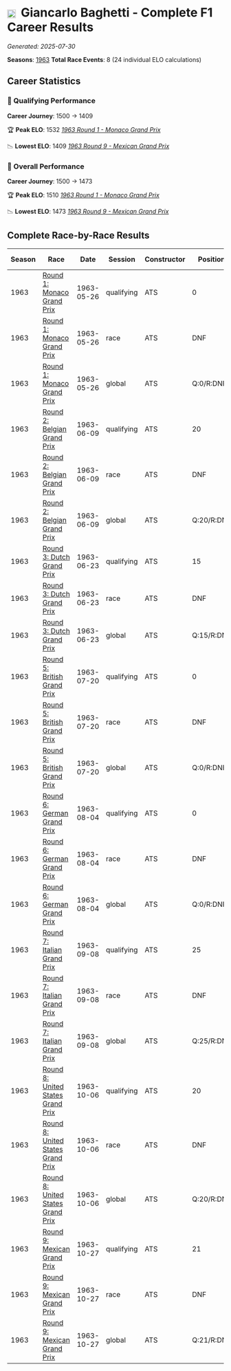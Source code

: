 # <img src="https://upload.wikimedia.org/wikipedia/commons/0/03/Flag_of_Italy.svg" alt="Italy" width="20" height="auto" style="vertical-align: middle; margin-right: 5px;" onerror="this.outerHTML='🇮🇹'; this.style.marginRight='5px';"/> Giancarlo Baghetti - Complete F1 Career Results

*Generated: 2025-07-30*

**Seasons**: [1963](../results/1963-season-report.md)
**Total Race Events**: 8 (24 individual ELO calculations)

## Career Statistics

### 🏁 Qualifying Performance
**Career Journey**: 1500 → 1409

🏆 **Peak ELO**: 1532
   *[1963 Round 1 - Monaco Grand Prix](../results/1963-season-report.md#round-1-monaco-grand-prix)*

📉 **Lowest ELO**: 1409
   *[1963 Round 9 - Mexican Grand Prix](../results/1963-season-report.md#round-9-mexican-grand-prix)*

### 🌟 Overall Performance
**Career Journey**: 1500 → 1473

🏆 **Peak ELO**: 1510
   *[1963 Round 1 - Monaco Grand Prix](../results/1963-season-report.md#round-1-monaco-grand-prix)*

📉 **Lowest ELO**: 1473
   *[1963 Round 9 - Mexican Grand Prix](../results/1963-season-report.md#round-9-mexican-grand-prix)*


## Complete Race-by-Race Results

| Season | Race | Date | Session | Constructor | Position | Starting ELO | ELO Change | Final ELO | Teammate |
|--------|------|------|---------|-------------|----------|--------------|------------|-----------|----------|
| 1963 | [Round 1: Monaco Grand Prix](../results/1963-season-report.md#round-1-monaco-grand-prix) | 1963-05-26 | qualifying | ATS | 0 | 1500 | +32 | 1532 | <img src="https://upload.wikimedia.org/wikipedia/commons/a/a4/Flag_of_the_United_States.svg" alt="United States" width="20" height="auto" style="vertical-align: middle; margin-right: 5px;" onerror="this.outerHTML='🇺🇸'; this.style.marginRight='5px';"/> Phil Hill |
| 1963 | [Round 1: Monaco Grand Prix](../results/1963-season-report.md#round-1-monaco-grand-prix) | 1963-05-26 | race | ATS | DNF | 1500 | N/A | 1500 | <img src="https://upload.wikimedia.org/wikipedia/commons/a/a4/Flag_of_the_United_States.svg" alt="United States" width="20" height="auto" style="vertical-align: middle; margin-right: 5px;" onerror="this.outerHTML='🇺🇸'; this.style.marginRight='5px';"/> Phil Hill |
| 1963 | [Round 1: Monaco Grand Prix](../results/1963-season-report.md#round-1-monaco-grand-prix) | 1963-05-26 | global | ATS | Q:0/R:DNF | 1500 | +10 | 1510 | <img src="https://upload.wikimedia.org/wikipedia/commons/a/a4/Flag_of_the_United_States.svg" alt="United States" width="20" height="auto" style="vertical-align: middle; margin-right: 5px;" onerror="this.outerHTML='🇺🇸'; this.style.marginRight='5px';"/> Phil Hill |
| 1963 | [Round 2: Belgian Grand Prix](../results/1963-season-report.md#round-2-belgian-grand-prix) | 1963-06-09 | qualifying | ATS | 20 | 1532 | -38 | 1494 | <img src="https://upload.wikimedia.org/wikipedia/commons/a/a4/Flag_of_the_United_States.svg" alt="United States" width="20" height="auto" style="vertical-align: middle; margin-right: 5px;" onerror="this.outerHTML='🇺🇸'; this.style.marginRight='5px';"/> Phil Hill |
| 1963 | [Round 2: Belgian Grand Prix](../results/1963-season-report.md#round-2-belgian-grand-prix) | 1963-06-09 | race | ATS | DNF | 1500 | N/A | 1500 | <img src="https://upload.wikimedia.org/wikipedia/commons/a/a4/Flag_of_the_United_States.svg" alt="United States" width="20" height="auto" style="vertical-align: middle; margin-right: 5px;" onerror="this.outerHTML='🇺🇸'; this.style.marginRight='5px';"/> Phil Hill |
| 1963 | [Round 2: Belgian Grand Prix](../results/1963-season-report.md#round-2-belgian-grand-prix) | 1963-06-09 | global | ATS | Q:20/R:DNF | 1510 | -11 | 1498 | <img src="https://upload.wikimedia.org/wikipedia/commons/a/a4/Flag_of_the_United_States.svg" alt="United States" width="20" height="auto" style="vertical-align: middle; margin-right: 5px;" onerror="this.outerHTML='🇺🇸'; this.style.marginRight='5px';"/> Phil Hill |
| 1963 | [Round 3: Dutch Grand Prix](../results/1963-season-report.md#round-3-dutch-grand-prix) | 1963-06-23 | qualifying | ATS | 15 | 1494 | -31 | 1463 | <img src="https://upload.wikimedia.org/wikipedia/commons/a/a4/Flag_of_the_United_States.svg" alt="United States" width="20" height="auto" style="vertical-align: middle; margin-right: 5px;" onerror="this.outerHTML='🇺🇸'; this.style.marginRight='5px';"/> Phil Hill |
| 1963 | [Round 3: Dutch Grand Prix](../results/1963-season-report.md#round-3-dutch-grand-prix) | 1963-06-23 | race | ATS | DNF | 1500 | N/A | 1500 | <img src="https://upload.wikimedia.org/wikipedia/commons/a/a4/Flag_of_the_United_States.svg" alt="United States" width="20" height="auto" style="vertical-align: middle; margin-right: 5px;" onerror="this.outerHTML='🇺🇸'; this.style.marginRight='5px';"/> Phil Hill |
| 1963 | [Round 3: Dutch Grand Prix](../results/1963-season-report.md#round-3-dutch-grand-prix) | 1963-06-23 | global | ATS | Q:15/R:DNF | 1498 | -9 | 1489 | <img src="https://upload.wikimedia.org/wikipedia/commons/a/a4/Flag_of_the_United_States.svg" alt="United States" width="20" height="auto" style="vertical-align: middle; margin-right: 5px;" onerror="this.outerHTML='🇺🇸'; this.style.marginRight='5px';"/> Phil Hill |
| 1963 | [Round 5: British Grand Prix](../results/1963-season-report.md#round-5-british-grand-prix) | 1963-07-20 | qualifying | ATS | 0 | 1463 | -25 | 1438 | <img src="https://upload.wikimedia.org/wikipedia/commons/a/a4/Flag_of_the_United_States.svg" alt="United States" width="20" height="auto" style="vertical-align: middle; margin-right: 5px;" onerror="this.outerHTML='🇺🇸'; this.style.marginRight='5px';"/> Phil Hill |
| 1963 | [Round 5: British Grand Prix](../results/1963-season-report.md#round-5-british-grand-prix) | 1963-07-20 | race | ATS | DNF | 1500 | N/A | 1500 | <img src="https://upload.wikimedia.org/wikipedia/commons/a/a4/Flag_of_the_United_States.svg" alt="United States" width="20" height="auto" style="vertical-align: middle; margin-right: 5px;" onerror="this.outerHTML='🇺🇸'; this.style.marginRight='5px';"/> Phil Hill |
| 1963 | [Round 5: British Grand Prix](../results/1963-season-report.md#round-5-british-grand-prix) | 1963-07-20 | global | ATS | Q:0/R:DNF | 1489 | -7 | 1481 | <img src="https://upload.wikimedia.org/wikipedia/commons/a/a4/Flag_of_the_United_States.svg" alt="United States" width="20" height="auto" style="vertical-align: middle; margin-right: 5px;" onerror="this.outerHTML='🇺🇸'; this.style.marginRight='5px';"/> Phil Hill |
| 1963 | [Round 6: German Grand Prix](../results/1963-season-report.md#round-6-german-grand-prix) | 1963-08-04 | qualifying | ATS | 0 | 1438 | +43 | 1481 | <img src="https://upload.wikimedia.org/wikipedia/commons/a/a4/Flag_of_the_United_States.svg" alt="United States" width="20" height="auto" style="vertical-align: middle; margin-right: 5px;" onerror="this.outerHTML='🇺🇸'; this.style.marginRight='5px';"/> Phil Hill |
| 1963 | [Round 6: German Grand Prix](../results/1963-season-report.md#round-6-german-grand-prix) | 1963-08-04 | race | ATS | DNF | 1500 | N/A | 1500 | <img src="https://upload.wikimedia.org/wikipedia/commons/a/a4/Flag_of_the_United_States.svg" alt="United States" width="20" height="auto" style="vertical-align: middle; margin-right: 5px;" onerror="this.outerHTML='🇺🇸'; this.style.marginRight='5px';"/> Phil Hill |
| 1963 | [Round 6: German Grand Prix](../results/1963-season-report.md#round-6-german-grand-prix) | 1963-08-04 | global | ATS | Q:0/R:DNF | 1481 | +13 | 1494 | <img src="https://upload.wikimedia.org/wikipedia/commons/a/a4/Flag_of_the_United_States.svg" alt="United States" width="20" height="auto" style="vertical-align: middle; margin-right: 5px;" onerror="this.outerHTML='🇺🇸'; this.style.marginRight='5px';"/> Phil Hill |
| 1963 | [Round 7: Italian Grand Prix](../results/1963-season-report.md#round-7-italian-grand-prix) | 1963-09-08 | qualifying | ATS | 25 | 1481 | -28 | 1452 | <img src="https://upload.wikimedia.org/wikipedia/commons/a/a4/Flag_of_the_United_States.svg" alt="United States" width="20" height="auto" style="vertical-align: middle; margin-right: 5px;" onerror="this.outerHTML='🇺🇸'; this.style.marginRight='5px';"/> Phil Hill |
| 1963 | [Round 7: Italian Grand Prix](../results/1963-season-report.md#round-7-italian-grand-prix) | 1963-09-08 | race | ATS | DNF | 1500 | N/A | 1500 | <img src="https://upload.wikimedia.org/wikipedia/commons/a/a4/Flag_of_the_United_States.svg" alt="United States" width="20" height="auto" style="vertical-align: middle; margin-right: 5px;" onerror="this.outerHTML='🇺🇸'; this.style.marginRight='5px';"/> Phil Hill |
| 1963 | [Round 7: Italian Grand Prix](../results/1963-season-report.md#round-7-italian-grand-prix) | 1963-09-08 | global | ATS | Q:25/R:DNF | 1494 | -8 | 1486 | <img src="https://upload.wikimedia.org/wikipedia/commons/a/a4/Flag_of_the_United_States.svg" alt="United States" width="20" height="auto" style="vertical-align: middle; margin-right: 5px;" onerror="this.outerHTML='🇺🇸'; this.style.marginRight='5px';"/> Phil Hill |
| 1963 | [Round 8: United States Grand Prix](../results/1963-season-report.md#round-8-united-states-grand-prix) | 1963-10-06 | qualifying | ATS | 20 | 1452 | -23 | 1429 | <img src="https://upload.wikimedia.org/wikipedia/commons/a/a4/Flag_of_the_United_States.svg" alt="United States" width="20" height="auto" style="vertical-align: middle; margin-right: 5px;" onerror="this.outerHTML='🇺🇸'; this.style.marginRight='5px';"/> Phil Hill |
| 1963 | [Round 8: United States Grand Prix](../results/1963-season-report.md#round-8-united-states-grand-prix) | 1963-10-06 | race | ATS | DNF | 1500 | N/A | 1500 | <img src="https://upload.wikimedia.org/wikipedia/commons/a/a4/Flag_of_the_United_States.svg" alt="United States" width="20" height="auto" style="vertical-align: middle; margin-right: 5px;" onerror="this.outerHTML='🇺🇸'; this.style.marginRight='5px';"/> Phil Hill |
| 1963 | [Round 8: United States Grand Prix](../results/1963-season-report.md#round-8-united-states-grand-prix) | 1963-10-06 | global | ATS | Q:20/R:DNF | 1486 | -7 | 1479 | <img src="https://upload.wikimedia.org/wikipedia/commons/a/a4/Flag_of_the_United_States.svg" alt="United States" width="20" height="auto" style="vertical-align: middle; margin-right: 5px;" onerror="this.outerHTML='🇺🇸'; this.style.marginRight='5px';"/> Phil Hill |
| 1963 | [Round 9: Mexican Grand Prix](../results/1963-season-report.md#round-9-mexican-grand-prix) | 1963-10-27 | qualifying | ATS | 21 | 1429 | -20 | 1409 | <img src="https://upload.wikimedia.org/wikipedia/commons/a/a4/Flag_of_the_United_States.svg" alt="United States" width="20" height="auto" style="vertical-align: middle; margin-right: 5px;" onerror="this.outerHTML='🇺🇸'; this.style.marginRight='5px';"/> Phil Hill |
| 1963 | [Round 9: Mexican Grand Prix](../results/1963-season-report.md#round-9-mexican-grand-prix) | 1963-10-27 | race | ATS | DNF | 1500 | N/A | 1500 | <img src="https://upload.wikimedia.org/wikipedia/commons/a/a4/Flag_of_the_United_States.svg" alt="United States" width="20" height="auto" style="vertical-align: middle; margin-right: 5px;" onerror="this.outerHTML='🇺🇸'; this.style.marginRight='5px';"/> Phil Hill |
| 1963 | [Round 9: Mexican Grand Prix](../results/1963-season-report.md#round-9-mexican-grand-prix) | 1963-10-27 | global | ATS | Q:21/R:DNF | 1479 | -6 | 1473 | <img src="https://upload.wikimedia.org/wikipedia/commons/a/a4/Flag_of_the_United_States.svg" alt="United States" width="20" height="auto" style="vertical-align: middle; margin-right: 5px;" onerror="this.outerHTML='🇺🇸'; this.style.marginRight='5px';"/> Phil Hill |
